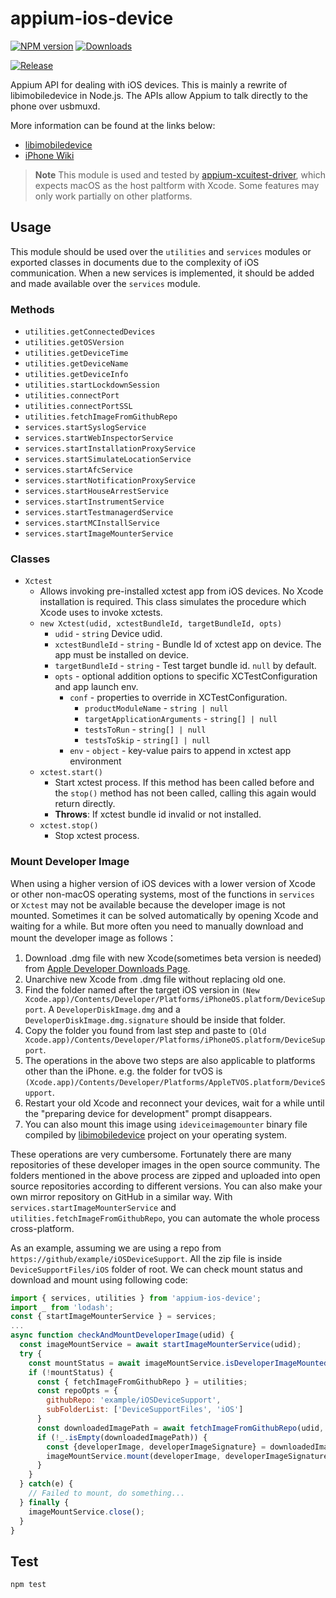 # appium-ios-device

[![NPM version](http://img.shields.io/npm/v/appium-ios-device.svg)](https://npmjs.org/package/appium-ios-device)
[![Downloads](http://img.shields.io/npm/dm/appium-ios-device.svg)](https://npmjs.org/package/appium-ios-device)

[![Release](https://github.com/appium/appium-ios-device/actions/workflows/publish.js.yml/badge.svg)](https://github.com/appium/appium-ios-device/actions/workflows/publish.js.yml)

Appium API for dealing with iOS devices. This is mainly a rewrite of libimobiledevice in Node.js. The APIs allow Appium to talk directly to the phone over usbmuxd.

More information can be found at the links below:

* [libimobiledevice](https://github.com/libimobiledevice/libimobiledevice)
* [iPhone Wiki](https://www.theiphonewiki.com/)

> **Note**
> This module is used and tested by [appium-xcuitest-driver](https://github.com/appium/appium-xcuitest-driver), which expects macOS as the host paltform with Xcode.
> Some features may only work partially on other platforms.

## Usage

This module should be used over the `utilities` and `services` modules or exported classes in documents due to the complexity of iOS communication. When a new services is implemented, it should be added and made available over the `services` module.

### Methods

* `utilities.getConnectedDevices`
* `utilities.getOSVersion`
* `utilities.getDeviceTime`
* `utilities.getDeviceName`
* `utilities.getDeviceInfo`
* `utilities.startLockdownSession`
* `utilities.connectPort`
* `utilities.connectPortSSL`
* `utilities.fetchImageFromGithubRepo`
* `services.startSyslogService`
* `services.startWebInspectorService`
* `services.startInstallationProxyService`
* `services.startSimulateLocationService`
* `services.startAfcService`
* `services.startNotificationProxyService`
* `services.startHouseArrestService`
* `services.startInstrumentService`
* `services.startTestmanagerdService`
* `services.startMCInstallService`
* `services.startImageMounterService`

### Classes

* `Xctest`
  * Allows invoking pre-installed xctest app from iOS devices. No Xcode installation is required.
This class simulates the procedure which Xcode uses to invoke xctests.
  * `new Xctest(udid, xctestBundleId, targetBundleId, opts)`
    * `udid` - `string` Device udid.
    * `xctestBundleId` - `string` - Bundle Id of xctest app on device. The app must be installed on device.
    * `targetBundleId` - `string` - Test target bundle id. `null` by default.
    * `opts` - optional addition options to specific XCTestConfiguration and app launch env.
      * `conf` - properties to override in XCTestConfiguration.
        * `productModuleName` - `string | null`
        * `targetApplicationArguments` - `string[] | null`
        * `testsToRun` - `string[] | null`
        * `testsToSkip` - `string[] | null`
      * `env` - `object` - key-value pairs to append in xctest app environment
  * `xctest.start()`
    * Start xctest process. If this method has been called before and the `stop()` method has not been called, calling this again would return directly.
    * **Throws**: If xctest bundle id invalid or not installed.
  * `xctest.stop()`
    * Stop xctest process.

### Mount Developer Image

When using a higher version of iOS devices with a lower version of Xcode or other non-macOS operating systems, most of the functions in `services` or `Xctest` may not be available because the developer image is not mounted. Sometimes it can be solved automatically by opening Xcode and waiting for a while. But more often you need to manually download and mount the developer image as follows：

  1. Download .dmg file with new Xcode(sometimes beta version is needed) from [Apple Developer Downloads Page](https://developer.apple.com/download/more/).
  2. Unarchive new Xcode from .dmg file without replacing old one.
  3. Find the folder named after the target iOS version in `(New Xcode.app)/Contents/Developer/Platforms/iPhoneOS.platform/DeviceSupport`. A `DeveloperDiskImage.dmg` and a `DeveloperDiskImage.dmg.signature` should be inside that folder.
  4. Copy the folder you found from last step and paste to `(Old Xcode.app)/Contents/Developer/Platforms/iPhoneOS.platform/DeviceSupport`.
  5. The operations in the above two steps are also applicable to platforms other than the iPhone. e.g. the folder for tvOS is `(Xcode.app)/Contents/Developer/Platforms/AppleTVOS.platform/DeviceSupport`.
  6. Restart your old Xcode and reconnect your devices, wait for a while until the "preparing device for development" prompt disappears.
  7. You can also mount this image using `ideviceimagemounter` binary file compiled by [libimobiledevice](https://github.com/libimobiledevice/libimobiledevice) project on your operating system.

These operations are very cumbersome. Fortunately there are many repositories of these developer images in the open source community. The folders mentioned in the above process are zipped and uploaded into open source repositories according to different versions. You can also make your own mirror repository on GitHub in a similar way. With `services.startImageMounterService` and `utilities.fetchImageFromGithubRepo`, you can automate the whole process cross-platform.

As an example, assuming we are using a repo from `https://github/example/iOSDeviceSupport`. All the zip file is inside `DeviceSupportFiles/iOS` folder of root. We can check mount status and download and mount using following code:

```js
import { services, utilities } from 'appium-ios-device';
import _ from 'lodash';
const { startImageMounterService } = services;
...
async function checkAndMountDeveloperImage(udid) {
  const imageMountService = await startImageMounterService(udid);
  try {
    const mountStatus = await imageMountService.isDeveloperImageMounted();
    if (!mountStatus) {
      const { fetchImageFromGithubRepo } = utilities;
      const repoOpts = {
        githubRepo: 'example/iOSDeviceSupport',
        subFolderList: ['DeviceSupportFiles', 'iOS']
      }
      const downloadedImagePath = await fetchImageFromGithubRepo(udid, repoOpts);
      if (!_.isEmpty(downloadedImagePath)) {
        const {developerImage, developerImageSignature} = downloadedImagePath;
        imageMountService.mount(developerImage, developerImageSignature);
      }
    }
  } catch(e) {
    // Failed to mount, do something...
  } finally {
    imageMountService.close();
  }
}
```

## Test

``` shell
npm test
```
